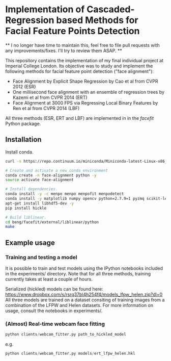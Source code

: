 # Implementation of Cascaded-Regression based Methods for Facial Feature Points Detection

** I no longer have time to maintain this, feel free to file pull requests with any improvements/fixes. I'll try to review them ASAP. **

This repository contains the implementation of my final individual project at Imperial College London. Its objective was to study and implement the following methods for facial feature point detection ("face alignment"):
* Face Alignment by Explicit Shape Regression by Cao et al from CVPR 2012 (ESR)
* One millisecond face alignment with an ensemble of regression trees by Kazemi et al from CVPR 2014 (ERT)
* Face Alignment at 3000 FPS via Regressing Local Binary Features by Ren et al from CVPR 2014 (LBF)

All three methods (ESR, ERT and LBF) are implemented in in the *facefit* Python package.

## Installation
Install conda.
```bash
curl -s https://repo.continuum.io/miniconda/Miniconda-latest-Linux-x86_64.sh | bash

# Create and activate a new conda environment
conda create -n face-alignment python -y
source activate face-alignment

# Install dependencies.
conda install -y -c menpo menpo menpofit menpodetect 
conda install -y matplotlib numpy opencv python=2.7.9=1 pyzmq scikit-learn scipy zlib
apt-get install libhdf5-dev -y
pip install hickle

# Build liblinear.
cd beng/facefit/external/liblinear/python
make
```

## Example usage
### Training and testing a model
It is possible to train and test models using the IPython notebooks included in the experiments/ directory. Note that for all three methods, training currently takes at least a couple of hours. 

Serialized (hickled) models can be found here:
https://www.dropbox.com/s/rsrq37bl4h254f4/models_lfpw_helen.zip?dl=0
All three models are trained on a dataset consiting of training images from a combination of the LFPW and Helen datasets. For more information on usage, consult the notebooks in experiments/.

### (Almost) Real-time webcam face fitting
```python
python clients/webcam_fitter.py path_to_hickled_model
```
e.g.
```python
python clients/webcam_fitter.py models/ert_lfpw_helen.hkl
```




